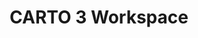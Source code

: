 ---
title: CARTO 3 Workspace
description: "Connect your data warehouse and create amazing maps using CARTO 3 features"
icon: "/img/icons/Workspace.png"

url: carto3-workspace
indexPage: "overview/getting-started.md"

menu:
  - title: "Overview"
    folder:
      - title: "Getting started"
        # TO DO - "Glossary"
        # TO DO - "Getting help"
  - title: "Data Explorer"
    folder:
      - title: "Introduction"
      - title: "Adding your first connection"
      - title: "Creating a map from your data"  
      - title: "Creating a tileset from your data"  
  - title: "Data Observatory"
    folder:
      - title: "Accessing and browsing the Spatial Data Catalog"
      #- title: "Subscribing to public and premium datasets"
      #- title: "Managing your subscriptions"
  - title: "Connections" 
    folder:
      - title: "Introduction"
      - title: "CARTO Data Warehouse"
      - title: "Creating a connection"
      - title: "Editing a connection"
      - title: "Deleting a connection"
  - title: "Maps"
    folder:
      - title: "Introduction"
      - title: "Add source"
      - title: "View data table"
      - title: "Map settings"
      - title: "Map styles"
      - title: "Publishing and sharing maps"
  - title: "Applications"
    folder:
      - title: "Accessing applications"
  - title: "Account Settings" 
    folder:
      - title: "Configuring your account"
      - title: "Your subscription"
      - title: "Managing registered apps"
      - title: "Inviting users to your account"
      - title: "Managing user roles"
      - title: "Deleting your account"
  - title: "Developers" 
    folder:
      - title: "CARTO for developers"
---
